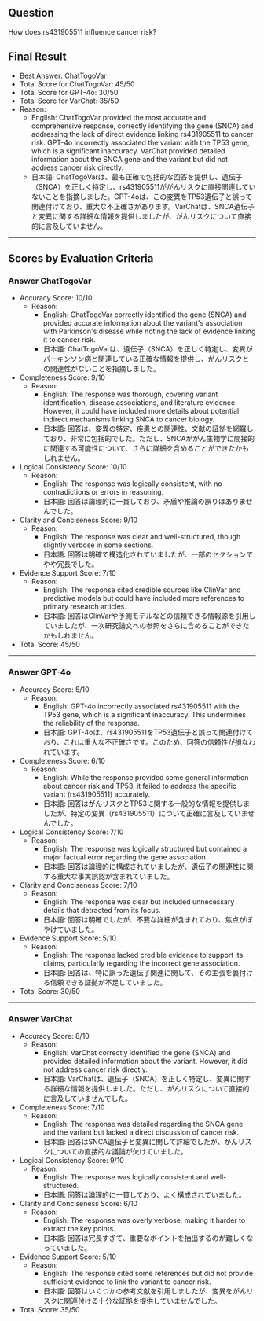 ## Question

How does rs431905511 influence cancer risk?

## Final Result

- Best Answer: ChatTogoVar
- Total Score for ChatTogoVar: 45/50
- Total Score for GPT-4o: 30/50
- Total Score for VarChat: 35/50
- Reason:
  - English: ChatTogoVar provided the most accurate and comprehensive response, correctly identifying the gene (SNCA) and addressing the lack of direct evidence linking rs431905511 to cancer risk. GPT-4o incorrectly associated the variant with the TP53 gene, which is a significant inaccuracy. VarChat provided detailed information about the SNCA gene and the variant but did not address cancer risk directly.
  - 日本語: ChatTogoVarは、最も正確で包括的な回答を提供し、遺伝子（SNCA）を正しく特定し、rs431905511ががんリスクに直接関連していないことを指摘しました。GPT-4oは、この変異をTP53遺伝子と誤って関連付けており、重大な不正確さがあります。VarChatは、SNCA遺伝子と変異に関する詳細な情報を提供しましたが、がんリスクについて直接的に言及していません。

---

## Scores by Evaluation Criteria

### Answer ChatTogoVar
- Accuracy Score: 10/10
  - Reason: 
    - English: ChatTogoVar correctly identified the gene (SNCA) and provided accurate information about the variant's association with Parkinson's disease while noting the lack of evidence linking it to cancer risk.
    - 日本語: ChatTogoVarは、遺伝子（SNCA）を正しく特定し、変異がパーキンソン病と関連している正確な情報を提供し、がんリスクとの関連性がないことを指摘しました。
- Completeness Score: 9/10
  - Reason: 
    - English: The response was thorough, covering variant identification, disease associations, and literature evidence. However, it could have included more details about potential indirect mechanisms linking SNCA to cancer biology.
    - 日本語: 回答は、変異の特定、疾患との関連性、文献の証拠を網羅しており、非常に包括的でした。ただし、SNCAががん生物学に間接的に関連する可能性について、さらに詳細を含めることができたかもしれません。
- Logical Consistency Score: 10/10
  - Reason: 
    - English: The response was logically consistent, with no contradictions or errors in reasoning.
    - 日本語: 回答は論理的に一貫しており、矛盾や推論の誤りはありませんでした。
- Clarity and Conciseness Score: 9/10
  - Reason: 
    - English: The response was clear and well-structured, though slightly verbose in some sections.
    - 日本語: 回答は明確で構造化されていましたが、一部のセクションでやや冗長でした。
- Evidence Support Score: 7/10
  - Reason: 
    - English: The response cited credible sources like ClinVar and predictive models but could have included more references to primary research articles.
    - 日本語: 回答はClinVarや予測モデルなどの信頼できる情報源を引用していましたが、一次研究論文への参照をさらに含めることができたかもしれません。
- Total Score: 45/50

---

### Answer GPT-4o
- Accuracy Score: 5/10
  - Reason: 
    - English: GPT-4o incorrectly associated rs431905511 with the TP53 gene, which is a significant inaccuracy. This undermines the reliability of the response.
    - 日本語: GPT-4oは、rs431905511をTP53遺伝子と誤って関連付けており、これは重大な不正確さです。このため、回答の信頼性が損なわれています。
- Completeness Score: 6/10
  - Reason: 
    - English: While the response provided some general information about cancer risk and TP53, it failed to address the specific variant (rs431905511) accurately.
    - 日本語: 回答はがんリスクとTP53に関する一般的な情報を提供しましたが、特定の変異（rs431905511）について正確に言及していませんでした。
- Logical Consistency Score: 7/10
  - Reason: 
    - English: The response was logically structured but contained a major factual error regarding the gene association.
    - 日本語: 回答は論理的に構成されていましたが、遺伝子の関連性に関する重大な事実誤認が含まれていました。
- Clarity and Conciseness Score: 7/10
  - Reason: 
    - English: The response was clear but included unnecessary details that detracted from its focus.
    - 日本語: 回答は明確でしたが、不要な詳細が含まれており、焦点がぼやけていました。
- Evidence Support Score: 5/10
  - Reason: 
    - English: The response lacked credible evidence to support its claims, particularly regarding the incorrect gene association.
    - 日本語: 回答は、特に誤った遺伝子関連に関して、その主張を裏付ける信頼できる証拠が不足していました。
- Total Score: 30/50

---

### Answer VarChat
- Accuracy Score: 8/10
  - Reason: 
    - English: VarChat correctly identified the gene (SNCA) and provided detailed information about the variant. However, it did not address cancer risk directly.
    - 日本語: VarChatは、遺伝子（SNCA）を正しく特定し、変異に関する詳細な情報を提供しました。ただし、がんリスクについて直接的に言及していませんでした。
- Completeness Score: 7/10
  - Reason: 
    - English: The response was detailed regarding the SNCA gene and the variant but lacked a direct discussion of cancer risk.
    - 日本語: 回答はSNCA遺伝子と変異に関して詳細でしたが、がんリスクについての直接的な議論が欠けていました。
- Logical Consistency Score: 9/10
  - Reason: 
    - English: The response was logically consistent and well-structured.
    - 日本語: 回答は論理的に一貫しており、よく構成されていました。
- Clarity and Conciseness Score: 6/10
  - Reason: 
    - English: The response was overly verbose, making it harder to extract the key points.
    - 日本語: 回答は冗長すぎて、重要なポイントを抽出するのが難しくなっていました。
- Evidence Support Score: 5/10
  - Reason: 
    - English: The response cited some references but did not provide sufficient evidence to link the variant to cancer risk.
    - 日本語: 回答はいくつかの参考文献を引用しましたが、変異をがんリスクに関連付ける十分な証拠を提供していませんでした。
- Total Score: 35/50